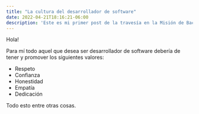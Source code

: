 ```yaml
---
title: "La cultura del desarrollador de software"
date: 2022-04-21T18:16:21-06:00
description: 'Este es mi primer post de la travesía en la Misión de Backend con Node JS de Launch X.'
---
```


Hola!

Para mí todo aquel que desea ser desarrollador de software debería de tener y promover los siguientes valores:

- Respeto
- Confianza
- Honestidad
- Empatía
- Dedicación

Todo esto entre otras cosas.
